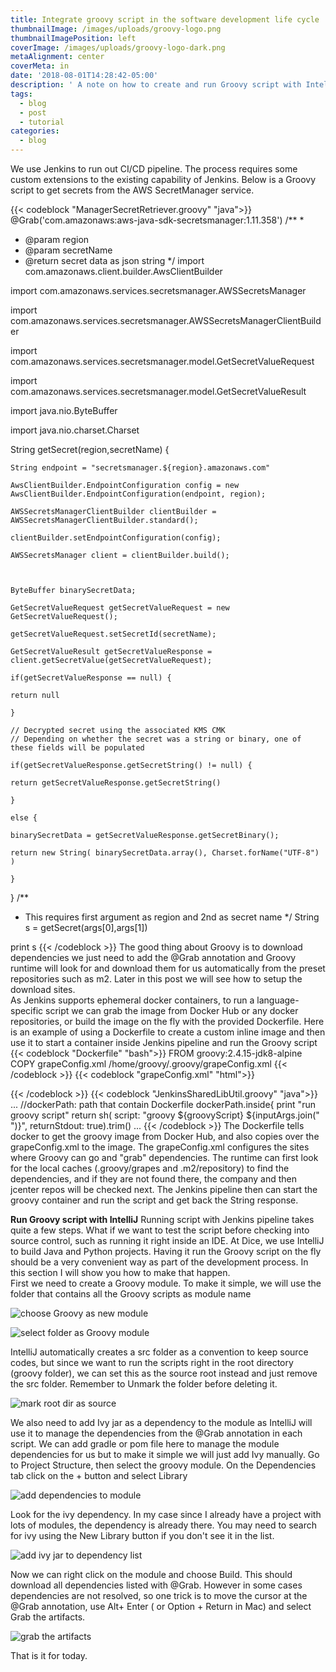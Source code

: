 ```yaml
---
title: Integrate groovy script in the software development life cycle
thumbnailImage: /images/uploads/groovy-logo.png
thumbnailImagePosition: left
coverImage: /images/uploads/groovy-logo-dark.png
metaAlignment: center
coverMeta: in
date: '2018-08-01T14:28:42-05:00'
description: ' A note on how to create and run Groovy script with Intellij'
tags:
  - blog
  - post
  - tutorial
categories:
  - blog
---
```

We use Jenkins to run out CI/CD pipeline. The process requires some custom extensions to the existing capability of Jenkins. Below is a Groovy script to get secrets from the AWS SecretManager service.

{{< codeblock "ManagerSecretRetriever.groovy" "java">}}
@Grab('com.amazonaws:aws-java-sdk-secretsmanager:1.11.358')
/\*\*
 *

* @param region
* @param secretName
* @return secret data as json string
   */
  import com.amazonaws.client.builder.AwsClientBuilder

import com.amazonaws.services.secretsmanager.AWSSecretsManager

import com.amazonaws.services.secretsmanager.AWSSecretsManagerClientBuilder

import com.amazonaws.services.secretsmanager.model.GetSecretValueRequest

import com.amazonaws.services.secretsmanager.model.GetSecretValueResult

import java.nio.ByteBuffer

import java.nio.charset.Charset

String getSecret(region,secretName) {

```
String endpoint = "secretsmanager.${region}.amazonaws.com"

AwsClientBuilder.EndpointConfiguration config = new AwsClientBuilder.EndpointConfiguration(endpoint, region);

AWSSecretsManagerClientBuilder clientBuilder = AWSSecretsManagerClientBuilder.standard();

clientBuilder.setEndpointConfiguration(config);

AWSSecretsManager client = clientBuilder.build();



ByteBuffer binarySecretData;

GetSecretValueRequest getSecretValueRequest = new GetSecretValueRequest();

getSecretValueRequest.setSecretId(secretName);

GetSecretValueResult getSecretValueResponse = client.getSecretValue(getSecretValueRequest);

if(getSecretValueResponse == null) {

return null

}

// Decrypted secret using the associated KMS CMK
// Depending on whether the secret was a string or binary, one of these fields will be populated

if(getSecretValueResponse.getSecretString() != null) {

return getSecretValueResponse.getSecretString()

}

else {

binarySecretData = getSecretValueResponse.getSecretBinary();

return new String( binarySecretData.array(), Charset.forName("UTF-8") )

}
```

}
/\*\*

* This requires first argument as region and 2nd as secret name
   */
  String s = getSecret(args\[0],args\[1])

print s
{{< /codeblock >}}
The good thing about Groovy is to download dependencies we just need to add the @Grab annotation and Groovy runtime will look for and download them for us automatically from the preset repositories such as m2. Later in this post we will see how to setup the download sites.<br/> 
As Jenkins supports ephemeral docker containers, to run a language-specific script we can grab the image from Docker Hub or any docker repositories, or build the image on the fly with the provided Dockerfile. Here is an example of using a Dockerfile to create a custom inline image and then use it to start a container inside Jenkins pipeline and run the Groovy script
{{< codeblock "Dockerfile" "bash">}}
FROM groovy:2.4.15-jdk8-alpine
COPY grapeConfig.xml /home/groovy/.groovy/grapeConfig.xml
{{< /codeblock >}}
{{< codeblock "grapeConfig.xml" "html">}}

<?xml version="1.0"?>

<ivysettings>
  <settings defaultResolver="downloadGrapes"/>
  <resolvers>
    <chain name="downloadGrapes" returnFirst="true">
      <filesystem name="cachedGrapes">
        <ivy pattern="${user.home}/.groovy/grapes/\\[organisation]/\\[module]/ivy-\\[revision].xml"/>
        <artifact pattern="${user.home}/.groovy/grapes/\\[organisation]/\\[module]/\\[type]s/\\[artifact]-\\[revision](-\\[classifier]).\\[ext]"/>
      </filesystem>
      <ibiblio name="localm2" root="file:${user.home}/.m2/repository/" checkmodified="true" changingPattern=".*" changingMatcher="regexp" m2compatible="true"/>
      <!-- todo add 'endorsed groovy extensions' resolver here -->
      <ibiblio name="company-repo" root="http://artifactory.services.company.com/artifactory/jcenter/" m2compatible="true"/>
      <ibiblio name="jcenter" root="https://jcenter.bintray.com/" m2compatible="true"/>
      <ibiblio name="ibiblio" m2compatible="true"/>
    </chain>
  </resolvers>
</ivysettings>
{{< /codeblock >}}
{{< codeblock "JenkinsSharedLibUtil.groovy" "java">}}
...
//dockerPath: path that contain Dockerfile
dockerPath.inside{
        print "run groovy script"
        return sh(
                script: "groovy ${groovyScript} ${inputArgs.join(" ")}",
                returnStdout: true).trim()
...
{{< /codeblock >}}
The Dockerfile tells docker to get the groovy image from Docker Hub, and also copies over the grapeConfig.xml to the image. The grapeConfig.xml configures the sites where Groovy can go and "grab" dependencies. The runtime can first look for the local caches (.groovy/grapes and .m2/repository) to find the dependencies, and if they are not found there, the company  and then jcenter repos will be checked next. The Jenkins pipeline then can start the groovy container and run the script and get back the String response.

**Run Groovy script with IntelliJ**
Running script with Jenkins pipeline takes quite a few steps. What if we want to test the script before checking into source control, such as running it right inside an IDE. At Dice, we use IntelliJ to build Java and Python projects. Having it run the Groovy script on the fly should be a very convenient way as part of the development process. In this section I will show you how to make that happen.<br/>
First we need to create a Groovy module. To make it simple, we will use the folder that contains all the Groovy scripts as module name

![choose Groovy as new module](/images/uploads/screen-shot-2018-08-01-at-4.30.19-pm.png)

![select folder as Groovy module](/images/uploads/screen-shot-2018-08-01-at-4.32.06-pm.png)

IntelliJ automatically creates a src folder as a convention to keep source codes, but since we want to run the scripts right in the root directory (groovy folder), we can set this as the source root instead and just remove the src folder. Remember to Unmark the folder before deleting it.

![mark root dir as source](/images/uploads/screen-shot-2018-08-01-at-4.36.32-pm.png)

We also need to add Ivy jar as a dependency to the module as IntelliJ will use it to manage the dependencies from the @Grab annotation in each script. We can add gradle or pom file here to manage the module dependencies for us but to make it simple we will just add Ivy manually. Go to Project Structure, then select the groovy module. On the Dependencies tab click on the + button and select Library

![add dependencies to module](/images/uploads/screen-shot-2018-08-01-at-4.43.35-pm.png)

Look for the ivy dependency. In my case since I already have a project with lots of modules, the dependency is already there. You may need to search for ivy using the New Library button if you don't see it in the list.

![add ivy jar to dependency list](/images/uploads/screen-shot-2018-08-01-at-4.44.52-pm.png)

Now we can right click on the module and choose Build. This should download all dependencies listed with @Grab. However in some cases dependencies are not resolved, so one trick is to move the cursor at the @Grab annotation, use Alt+ Enter ( or Option + Return in Mac) and select Grab the artifacts. 

![grab the artifacts](/images/uploads/screen-shot-2018-08-01-at-6.53.37-pm.png)

That is it for today.

